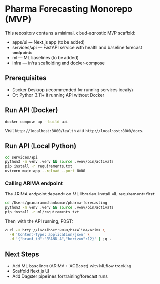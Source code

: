 # Pharma Forecasting Monorepo (MVP)

This repository contains a minimal, cloud-agnostic MVP scaffold:

- apps/ui — Next.js app (to be added)
- services/api — FastAPI service with health and baseline forecast endpoints
- ml — ML baselines (to be added)
- infra — infra scaffolding and docker-compose

## Prerequisites

- Docker Desktop (recommended for running services locally)
- Or: Python 3.11+ if running API without Docker

## Run API (Docker)

```bash
docker compose up --build api
```

Visit `http://localhost:8000/health` and `http://localhost:8000/docs`.

## Run API (Local Python)

```bash
cd services/api
python3 -m venv .venv && source .venv/bin/activate
pip install -r requirements.txt
uvicorn main:app --reload --port 8000
```

### Calling ARIMA endpoint

The ARIMA endpoint depends on ML libraries. Install ML requirements first:

```bash
cd /Users/gnanarammohankumar/pharma-forecasting
python3 -m venv .venv && source .venv/bin/activate
pip install -r ml/requirements.txt
```

Then, with the API running, POST:

```bash
curl -s http://localhost:8000/baseline/arima \
  -H 'Content-Type: application/json' \
  -d '{"brand_id":"BRAND_A","horizon":12}' | jq .
```

## Next Steps

- Add ML baselines (ARIMA + XGBoost) with MLflow tracking
- Scaffold Next.js UI
- Add Dagster pipelines for training/forecast runs

